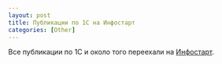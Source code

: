 ```yaml
---
layout: post
title: Публикации по 1С на Инфостарт
categories: [Other]
---
```


Все публикации по 1С и около того переехали на [Инфостарт](https://infostart.ru/profile/225415/).
